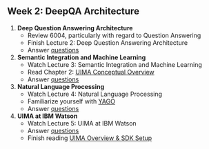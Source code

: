 ## Week 2: DeepQA Architecture

1. __Deep Question Answering Architecture__   
    - Review 6004, particularly with regard to Question Answering
    - Finish Lecture 2: Deep Question Answering Architecture
    - Answer [questions](http://goo.gl/forms/f7HCbavE4l)
2. __Semantic Integration and Machine Learning__  
    - Watch Lecture 3: Semantic Integration and Machine Learning
    - Read Chapter 2: [UIMA Conceptual Overview](https://uima.apache.org/d/uimaj-current/overview_and_setup.html#ugr.ovv.conceptual)
    - Answer [questions](http://goo.gl/forms/uzkwCIrWmL)
3. __Natural Language Processing__  
    - Watch Lecture 4: Natural Language Processing
    - Familiarize yourself with [YAGO](http://www.mpi-inf.mpg.de/departments/databases-and-information-systems/research/yago-naga/yago/)
    - Answer [questions](http://goo.gl/forms/aOe0WyVQjT)
4. __UIMA at IBM Watson__
    - Watch Lecture 5: UIMA at IBM Watson
    - Answer [questions](http://goo.gl/forms/2HvK5wFwn3)
    - Finish reading [UIMA Overview & SDK Setup](https://uima.apache.org/d/uimaj-current/overview_and_setup.html)

